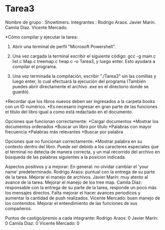 # Tarea3
Nombre de grupo : Showtimers.
Integrantes : Rodrigo Araos.
              Javier Marín.
              Camila Díaz.
              Vicente Mercado.

*Cómo compilar y ejecutar la tarea:

1. Abrir una terminal de perfil "Microsoft Powershell".

2. Una vez cargada la terminal escribir el siguiente código:
gcc -g main.c list.c Map.c treemap.c heap.c -o Tarea3, y luego enter. Esto ayudará a compilar el programa.

3. Una vez terminada la compilación, escribir "./Tarea3" sin las comillas y luego enter, lo
cual efectuará la ejecución del programa
(También puedes abrir directamente el archivo .exe en el directorio donde se guardó).

*Recordar que los libros nuevos deben ser ingresados a la carpeta books con un ID numérico.
*Es necesario ingresar en gran parte de las funciones el título del libro igual a como está redactado en el documento. 

Opciones que funcionan correctamente:
*Cargar documentos 
*Mostrar los documentos ordenados
*Buscar un libro por título
*Palabras con mayor frecuencia
*Palabras más relevantes
*Buscar por palabra

Opciones que no funcionan correctamente:
*Mostrar palabra en su contexto dentro del libro. Puede ser debido a los caracteres especiales que el terminal no detecta de manera correcta, y un mal recorrido del archivo en búsqueda de las palabras siguientes a la posicion indicada. 

Aspectos positivos y a mejorar:
En general: no olvidar cambiar el 'your name' predeterminado.
Rodrigo Araos: puntual con la entrega de su parte de la tarea. Mejorar el manejo de archivos. 
Javier Marín: muy atento al avance de la tarea. Mejorar el manejo de los tree map. 
Camila Díaz: responsable con la entrega de su parte de la tarea, responde un poco más los mensajes directos. Falta mejorar el hacer avances periodicos y aumentar la cantidad de push realizados. 
Vicente Mercado: buen manejo de los contenidos. Mejorar el entendimiento de las funciones de sus compañeros. 

Puntos de castigo/premio a cada integrante:
Rodrigo Araos: 0
Javier Marín: 0
Camila Díaz: 0
Vicente Mercado: 0